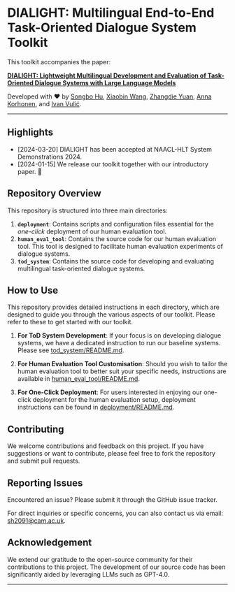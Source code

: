 # DIALIGHT: Multilingual End-to-End Task-Oriented Dialogue System Toolkit

This toolkit accompanies the paper:

[**DIALIGHT: Lightweight Multilingual Development and Evaluation of Task-Oriented Dialogue Systems with Large Language Models**](https://arxiv.org/abs/2401.02208)

Developed with ❤️️ by [Songbo Hu](https://songbohu.github.io), [Xiaobin Wang](https://github.com/wxb9585), [Zhangdie Yuan](https://www.moyyuan.com), [Anna Korhonen](https://sites.google.com/site/annakorhonen/), and [Ivan Vulić](https://sites.google.com/site/ivanvulic/).

---

## Highlights

- [2024-03-20] DIALIGHT has been accepted at NAACL-HLT System Demonstrations 2024.
- [2024-01-15] We release our toolkit together with our introductory paper. 🎉


## Repository Overview

This repository is structured into three main directories:

1. **`deployment`**: Contains scripts and configuration files essential for the *one-click* deployment of our human evaluation tool.
2. **`human_eval_tool`**: Contains the source code for our human evaluation tool. This tool is designed to facilitate human evaluation experiments of dialogue systems.
3. **`tod_system`**: Contains the source code for developing and evaluating multilingual task-oriented dialogue systems.

## How to Use

This repository provides detailed instructions in each directory, which are designed to guide you through the various aspects of our toolkit. Please refer to these to get started with our toolkit. 

1. **For ToD System Development**: If your focus is on developing dialogue systems, we have a dedicated instruction to run our baseline systems. Please see [tod_system/README.md](tod_system/README.md).

2. **For Human Evaluation Tool Customisation**: Should you wish to tailor the human evaluation tool to better suit your specific needs, instructions are available in [human_eval_tool/README.md](human_eval_tool/README.md).

3. **For One-Click Deployment**: For users interested in enjoying our one-click deployment for the human evaluation setup, deployment instructions can be found in [deployment/README.md](deployment/README.md).


## Contributing

We welcome contributions and feedback on this project. If you have suggestions or want to contribute, please feel free to fork the repository and submit pull requests.

## Reporting Issues

Encountered an issue? Please submit it through the GitHub issue tracker.

For direct inquiries or specific concerns, you can also contact us via email: [sh2091@cam.ac.uk](mailto:sh2091@cam.ac.uk).


## Acknowledgement

We extend our gratitude to the open-source community for their contributions to this project. The development of our source code has been significantly aided by leveraging LLMs such as GPT-4.0.

---